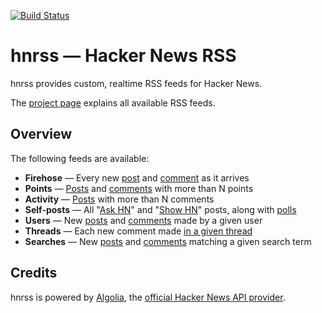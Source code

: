 [![Build Status](https://travis-ci.org/minosniu/hnrss.svg)](https://travis-ci.org/minosniu/hnrss)

hnrss — Hacker News RSS
========================

hnrss provides custom, realtime RSS feeds for Hacker News.

The [project page](http://hnrss.org/) explains all available RSS feeds.

Overview
--------

The following feeds are available:

- **Firehose** — Every new [post](http://hnrss.org/newest) and [comment](http://hnrss.org/newcomments) as it arrives
- **Points** — [Posts](http://hnrss.org/newest?points=300) and [comments](http://hnrss.org/newcomments?points=25) with more than N points
- **Activity** — [Posts](http://hnrss.org/newest?comments=250) with more than N comments
- **Self-posts** — All "[Ask HN](http://hnrss.org/ask)" and "[Show HN](http://hnrss.org/show)" posts, along with [polls](http://hnrss.org/polls)
- **Users** — New [posts](http://hnrss.org/submitted?id=tokenadult) and [comments](http://hnrss.org/threads?id=tptacek) made by a given user
- **Threads** — Each new comment made [in a given thread](http://hnrss.org/item?id=7864813)
- **Searches** — New [posts](http://hnrss.org/newest?q=git) and [comments](http://hnrss.org/newcomments?q=django) matching a given search term

Credits
-------

hnrss is powered by [Algolia](https://hn.algolia.com/api), the
[official Hacker News API provider](https://news.ycombinator.com/item?id=7547578).
